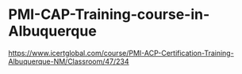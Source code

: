 # PMI-CAP-Training-course-in-Albuquerque
https://www.icertglobal.com/course/PMI-ACP-Certification-Training-Albuquerque-NM/Classroom/47/234    
